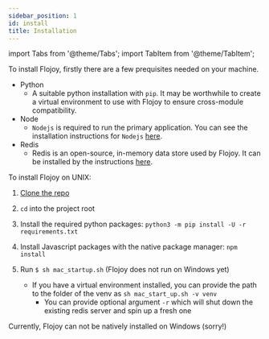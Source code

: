 ```yaml
---
sidebar_position: 1
id: install
title: Installation
---
```


import Tabs from '@theme/Tabs';
import TabItem from '@theme/TabItem';


To install Flojoy, firstly there are a few prequisites needed on your machine. 
- Python
  - A suitable python installation with `pip`. It may be worthwhile to create a virtual environment to use with Flojoy to ensure cross-module compatibility.
- Node
  - `Nodejs` is required to run the primary application. You can see the installation instructions for `Nodejs` [here](https://nodejs.org/en/download/package-manager/).
- Redis
  - Redis is an open-source, in-memory data store used by Flojoy. It can be installed by the instructions [here](https://redis.io/docs/getting-started/installation/).


<Tabs>
  <TabItem value="unix" label="Unix" default>
    To install Flojoy on UNIX:

1. [Clone the repo](https://github.com/flojoy-io/flojoy-desktop)
2. `cd` into the project root
3. Install the required python packages: `python3 -m pip install -U -r requirements.txt`
4. Install Javascript packages with the native package manager: `npm install`
5. Run `$ sh mac_startup.sh` (Flojoy does not run on Windows yet)

   - If you have a virtual environment installed, you can provide the path to the folder of the venv as `sh mac_start_up.sh -v venv`
     - You can provide optional argument `-r` which will shut down the existing redis server and spin up a fresh one


  </TabItem>
  <TabItem value="windows" label="Windows">
    Currently, Flojoy can not be natively installed on Windows (sorry!)
  </TabItem>
</Tabs>